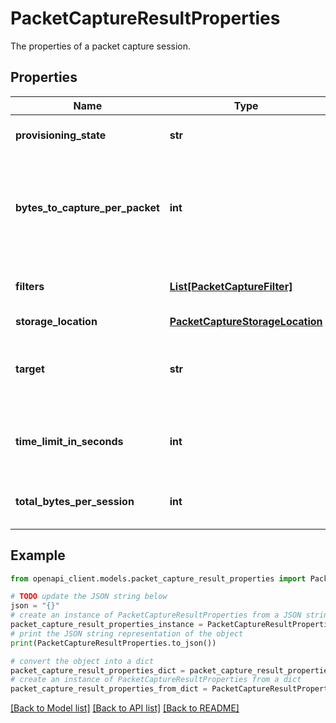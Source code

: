 # PacketCaptureResultProperties

The properties of a packet capture session.

## Properties

Name | Type | Description | Notes
------------ | ------------- | ------------- | -------------
**provisioning_state** | **str** | The current provisioning state. | [optional] [readonly] 
**bytes_to_capture_per_packet** | **int** | Number of bytes captured per packet, the remaining bytes are truncated. | [optional] 
**filters** | [**List[PacketCaptureFilter]**](PacketCaptureFilter.md) | A list of packet capture filters. | [optional] 
**storage_location** | [**PacketCaptureStorageLocation**](PacketCaptureStorageLocation.md) |  | 
**target** | **str** | The ID of the targeted resource, only VM is currently supported. | 
**time_limit_in_seconds** | **int** | Maximum duration of the capture session in seconds. | [optional] 
**total_bytes_per_session** | **int** | Maximum size of the capture output. | [optional] 

## Example

```python
from openapi_client.models.packet_capture_result_properties import PacketCaptureResultProperties

# TODO update the JSON string below
json = "{}"
# create an instance of PacketCaptureResultProperties from a JSON string
packet_capture_result_properties_instance = PacketCaptureResultProperties.from_json(json)
# print the JSON string representation of the object
print(PacketCaptureResultProperties.to_json())

# convert the object into a dict
packet_capture_result_properties_dict = packet_capture_result_properties_instance.to_dict()
# create an instance of PacketCaptureResultProperties from a dict
packet_capture_result_properties_from_dict = PacketCaptureResultProperties.from_dict(packet_capture_result_properties_dict)
```
[[Back to Model list]](../README.md#documentation-for-models) [[Back to API list]](../README.md#documentation-for-api-endpoints) [[Back to README]](../README.md)


